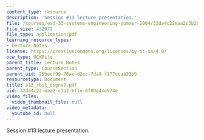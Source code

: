 ```yaml
---
content_type: resource
description: 'Session #13 lecture presentation.'
file: /courses/esd-33-systems-engineering-summer-2004/32da4c22eaa2c3b2bf1e6f80e4ce974e_s13_rbst_dsgnv7.pdf
file_size: 432972
file_type: application/pdf
learning_resource_types:
- Lecture Notes
license: https://creativecommons.org/licenses/by-nc-sa/4.0/
ocw_type: OCWFile
parent_title: Lecture Notes
parent_type: CourseSection
parent_uid: 25becf99-76ac-d2ec-7da8-f177ccaa23b9
resourcetype: Document
title: s13_rbst_dsgnv7.pdf
uid: 32da4c22-eaa2-c3b2-bf1e-6f80e4ce974e
video_files:
  video_thumbnail_file: null
video_metadata:
  youtube_id: null
---
```

Session #13 lecture presentation.